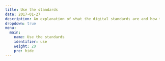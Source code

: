 ```yaml
---
title: Use the standards
date: 2017-01-27
description: An explanation of what the digital standards are and how to apply them to your project.
dropdown: true
menu:
  main:
    name: Use the standards
    identifier: use
    weight: 20
    pre: hide
---
```

